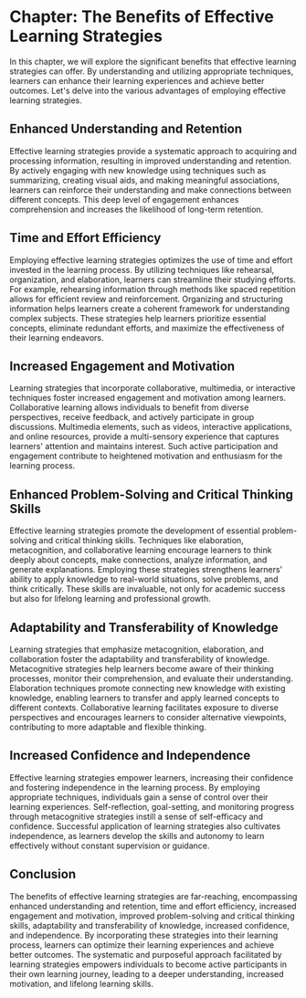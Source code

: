 Chapter: The Benefits of Effective Learning Strategies
======================================================

In this chapter, we will explore the significant benefits that effective learning strategies can offer. By understanding and utilizing appropriate techniques, learners can enhance their learning experiences and achieve better outcomes. Let's delve into the various advantages of employing effective learning strategies.

Enhanced Understanding and Retention
------------------------------------

Effective learning strategies provide a systematic approach to acquiring and processing information, resulting in improved understanding and retention. By actively engaging with new knowledge using techniques such as summarizing, creating visual aids, and making meaningful associations, learners can reinforce their understanding and make connections between different concepts. This deep level of engagement enhances comprehension and increases the likelihood of long-term retention.

Time and Effort Efficiency
--------------------------

Employing effective learning strategies optimizes the use of time and effort invested in the learning process. By utilizing techniques like rehearsal, organization, and elaboration, learners can streamline their studying efforts. For example, rehearsing information through methods like spaced repetition allows for efficient review and reinforcement. Organizing and structuring information helps learners create a coherent framework for understanding complex subjects. These strategies help learners prioritize essential concepts, eliminate redundant efforts, and maximize the effectiveness of their learning endeavors.

Increased Engagement and Motivation
-----------------------------------

Learning strategies that incorporate collaborative, multimedia, or interactive techniques foster increased engagement and motivation among learners. Collaborative learning allows individuals to benefit from diverse perspectives, receive feedback, and actively participate in group discussions. Multimedia elements, such as videos, interactive applications, and online resources, provide a multi-sensory experience that captures learners' attention and maintains interest. Such active participation and engagement contribute to heightened motivation and enthusiasm for the learning process.

Enhanced Problem-Solving and Critical Thinking Skills
-----------------------------------------------------

Effective learning strategies promote the development of essential problem-solving and critical thinking skills. Techniques like elaboration, metacognition, and collaborative learning encourage learners to think deeply about concepts, make connections, analyze information, and generate explanations. Employing these strategies strengthens learners' ability to apply knowledge to real-world situations, solve problems, and think critically. These skills are invaluable, not only for academic success but also for lifelong learning and professional growth.

Adaptability and Transferability of Knowledge
---------------------------------------------

Learning strategies that emphasize metacognition, elaboration, and collaboration foster the adaptability and transferability of knowledge. Metacognitive strategies help learners become aware of their thinking processes, monitor their comprehension, and evaluate their understanding. Elaboration techniques promote connecting new knowledge with existing knowledge, enabling learners to transfer and apply learned concepts to different contexts. Collaborative learning facilitates exposure to diverse perspectives and encourages learners to consider alternative viewpoints, contributing to more adaptable and flexible thinking.

Increased Confidence and Independence
-------------------------------------

Effective learning strategies empower learners, increasing their confidence and fostering independence in the learning process. By employing appropriate techniques, individuals gain a sense of control over their learning experiences. Self-reflection, goal-setting, and monitoring progress through metacognitive strategies instill a sense of self-efficacy and confidence. Successful application of learning strategies also cultivates independence, as learners develop the skills and autonomy to learn effectively without constant supervision or guidance.

Conclusion
----------

The benefits of effective learning strategies are far-reaching, encompassing enhanced understanding and retention, time and effort efficiency, increased engagement and motivation, improved problem-solving and critical thinking skills, adaptability and transferability of knowledge, increased confidence, and independence. By incorporating these strategies into their learning process, learners can optimize their learning experiences and achieve better outcomes. The systematic and purposeful approach facilitated by learning strategies empowers individuals to become active participants in their own learning journey, leading to a deeper understanding, increased motivation, and lifelong learning skills.
